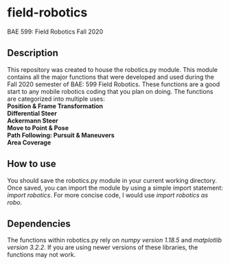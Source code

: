 # field-robotics
BAE 599: Field Robotics Fall 2020 

## Description
This repository was created to house the robotics.py module.  This module contains all the major functions that were developed and 
used during the Fall 2020 semester of BAE: 599 Field Robotics.  These functions are a good start to any mobile robotics coding that
you plan on doing.  The functions are categorized into multiple uses:<br/>
**Position & Frame Transformation <br/>
Differential Steer<br/>
Ackermann Steer<br/>
Move to Point & Pose<br/>
Path Following: Pursuit & Maneuvers<br/>
Area Coverage**

## How to use
You should save the robotics.py module in your current working directory.  Once saved, you can import the module by using a simple import
statement: *import robotics*.  For more concise code, I would use *import robotics as robo*. 

## Dependencies
The functions within robotics.py rely on *numpy version 1.18.5* and *matplotlib version 3.2.2*.  If you are using newer versions of 
these libraries, the functions may not work.  
